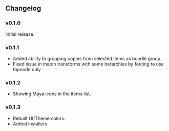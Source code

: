 ## Changelog

### v0.1.0
Initial release.

### v0.1.1
- Added ability to grouping copies from selected items as bundle group.
- Fixed issue in match transforms with some herarchies by forcing to use topnode only.

### v0.1.2
- Showing Maya icons in the items list.


### v0.1.3
- Rebuilt UI/Theme colors.
- Added installers.